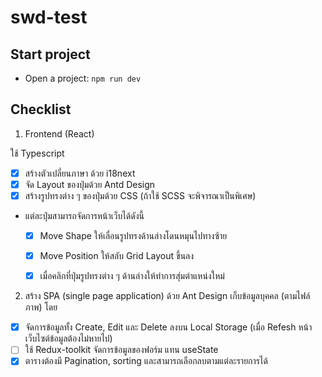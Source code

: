 # swd-test

## Start project

- Open a project:
`npm run dev`

## Checklist

1. Frontend (React)

ใช้ Typescript 
- [x] สร้างตัวเปลี่ยนภาษา ด้วย i18next
- [x] จัด Layout ของปุ่มด้วย Antd Design
- [x] สร้างรูปทรงต่าง ๆ ของปุ่มด้วย CSS (ถ้าใช้ SCSS จะพิจารณาเป็นพิเศษ)
-  แต่ละปุ่มสามารถจัดการหน้าเว็บได้ดังนี้
    - [x] Move Shape ให้เลื่อนรูปทรงด้านล่างโดนหมุนไปทางซ้าย
    - [x] Move Position ให้สลับ Grid Layout ขึ้นลง
    - [x] เมื่อคลิกที่ปุ่มรูปทรงต่าง ๆ ด้านล่างให้ทำการสุ่มตำแหน่งใหม่ 
 

2. สร้าง SPA (single page application) ด้วย Ant Design เก็บข้อมูลบุคคล (ตามไฟล์ภาพ) โดย

- [x] จัดการข้อมูลทั้ง Create, Edit และ Delete ลงบน Local Storage (เมื่อ Refesh หน้าเว็บไซต์ข้อมูลต้องไม่หายไป)
- [ ] ใช้ Redux-toolkit จัดการข้อมูลของฟอร์ม แทน useState
- [x] ตารางต้องมี Pagination, sorting และสามารถเลือกลบตามแต่ละรายการได้
